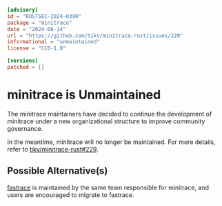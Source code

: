 ```toml
[advisory]
id = "RUSTSEC-2024-0390"
package = "minitrace"
date = "2024-08-14"
url = "https://github.com/tikv/minitrace-rust/issues/229"
informational = "unmaintained"
license = "CC0-1.0"

[versions]
patched = []
```

# minitrace is Unmaintained

The minitrace maintainers have decided to continue the development of minitrace under a new organizational structure to improve community governance.

In the meantime, minitrace will no longer be maintained. For more details, refer to [tikv/minitrace-rust#229](https://github.com/tikv/minitrace-rust/issues/229).

## Possible Alternative(s)

[fastrace](https://github.com/fast/fastrace) is maintained by the same team responsible for minitrace, and users are encouraged to migrate to fastrace.
